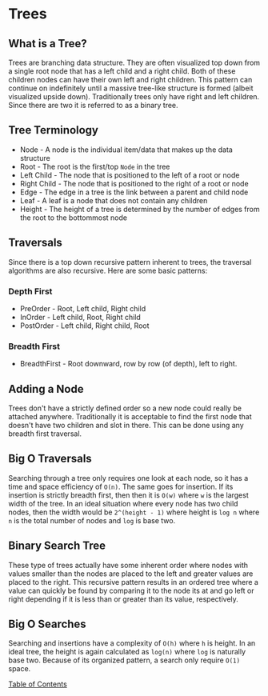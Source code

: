 # Trees

## What is a Tree?
Trees are branching data structure. They are often visualized top down from a single root node that has a left child and a right child. Both of these children nodes can have their own left and right children. This pattern can continue on indefinitely until a massive tree-like structure is formed (albeit visualized upside down). Traditionally trees only have right and left children. Since there are two it is referred to as a binary tree.

## Tree Terminology
- Node - A node is the individual item/data that makes up the data structure
- Root - The root is the first/top `Node` in the tree
- Left Child - The node that is positioned to the left of a root or node
- Right Child - The node that is positioned to the right of a root or node
- Edge - The edge in a tree is the link between a parent and child node
- Leaf - A leaf is a node that does not contain any children
- Height - The height of a tree is determined by the number of edges from the root to the bottommost node

## Traversals
Since there is a top down recursive pattern inherent to trees, the traversal algorithms are also recursive. Here are some basic patterns:
### Depth First
- PreOrder - Root, Left child, Right child
- InOrder - Left child, Root, Right child
- PostOrder - Left child, Right child, Root
### Breadth First
- BreadthFirst - Root downward, row by row (of depth), left to right.

## Adding a Node
Trees don't have a strictly defined order so a new node could really be attached anywhere. Traditionally it is acceptable to find the first node that doesn't have two children and slot in there. This can be done using any breadth first traversal.

## Big O Traversals
Searching through a tree only requires one look at each node, so it has a time and space efficiency of `O(n)`. The same goes for insertion. If its insertion is strictly breadth first, then then it is `O(w)` where `w` is the largest width of the tree. In an ideal situation where every node has two child nodes, then the width would be `2^(height - 1)` where height is `log n` where `n` is the total number of nodes and `log` is base two.

## Binary Search Tree
These type of trees actually have some inherent order where nodes with values smaller than the nodes are placed to the left and greater values are placed to the right. This recursive pattern results in an ordered tree where a value can quickly be found by comparing it to the node its at and go left or right depending if it is less than or greater than its value, respectively.

## Big O Searches
Searching and insertions have a complexity of `O(h)` where `h` is height. In an ideal tree, the height is again calculated as `log(n)` where `log` is naturally base two. Because of its organized pattern, a search only require `O(1)` space.



[Table of Contents](README.md)